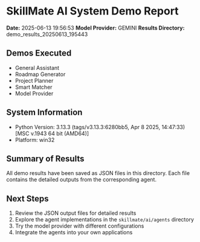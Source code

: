 # SkillMate AI System Demo Report

**Date:** 2025-06-13 19:56:53
**Model Provider:** GEMINI
**Results Directory:** demo_results_20250613_195443

## Demos Executed

- General Assistant
- Roadmap Generator
- Project Planner
- Smart Matcher
- Model Provider

## System Information

- Python Version: 3.13.3 (tags/v3.13.3:6280bb5, Apr  8 2025, 14:47:33) [MSC v.1943 64 bit (AMD64)]
- Platform: win32

## Summary of Results

All demo results have been saved as JSON files in this directory.
Each file contains the detailed outputs from the corresponding agent.

## Next Steps

1. Review the JSON output files for detailed results
2. Explore the agent implementations in the `skillmate/ai/agents` directory
3. Try the model provider with different configurations
4. Integrate the agents into your own applications
